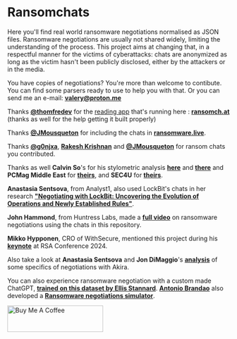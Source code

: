 # Ransomchats
Here you'll find real world ransomware negotiations normalised as JSON files. 
Ransomware negotiations are usually not shared widely, limiting the understanding of the process. 
This project aims at changing that, in a respectful manner for the victims of cyberattacks: chats are anonymized as long as the victim hasn't been publicly disclosed, either by the attackers or in the media. 

You have copies of negotiations? 
You're more than welcome to contibute. 
You can find some parsers ready to use to help you with that. Or you can send me an e-mail: **valery@proton.me**

Thanks **[@thomfredev](https://twitter.com/thomfredev)** for the [reading app](https://github.com/thomfre/ransomchats-viewer) that's running here : **[ransomch.at](https://ransomch.at/)**
(thanks as well for the help getting it built properly)

Thanks **[@JMousqueton](https://github.com/JMousqueton/ransomware.live)** for including the chats in **[ransomware.live](https://www.ransomware.live/#/negotiations)**.

Thanks **[@g0njxa](https://github.com/g0njxa)**, **[Rakesh Krishnan](https://theravenfile.com)** and **[@JMousqueton](https://github.com/JMousqueton/ransomware.live)** for ransom chats you contributed.

Thanks as well **Calvin So**'s for his stylometric analysis **[here](https://medium.com/@callyso0414/tracing-ransomware-threat-actors-through-stylometric-analysis-and-chat-log-examination-23f0f84abba8)** and **[there](https://medium.com/@callyso0414/tracing-ransomware-threat-actors-through-stylometric-analysis-and-chat-log-examination-part-2-2928cf497e5a)** and **PCMag Middle East** for **[theirs](https://me.pcmag.com/en/ransomware-protection/18858/haggling-with-hackers-surprising-lessons-from-50-negotiations-with-ransomware-gangs)**, and **SEC4U** for **[theirs](https://www.neteye-blog.com/2023/09/ransomware-negotiation-dos-and-donts/)**. 

**Anastasia Sentsova**, from Analyst1, also used LockBit's chats in her research **["Negotiating with LockBit: Uncovering the Evolution of Operations and Newly Established Rules"](https://analyst1.com/blog-negotiating-with-lockbit-uncovering-the-evolution-of-operations-and-newly-established-rules/)**.

**John Hammond**, from Huntress Labs, made a **[full video](https://www.youtube.com/watch?v=Yj28OEeDDzk)** on ransomware negotiations using the chats in this repository.

**Mikko Hypponen**, CRO of WithSecure, mentioned this project during his **[keynote](https://www.youtube.com/watch?v=Ap8gWBNQ24g)** at RSA Conference 2024.

Also take a look at **Anastasia Sentsova** and **Jon DiMaggio**'s **[analysis](https://analyst1.com/ransomware-extortion-activity-in-2024-a-year-in-review/)** of some specifics of negotiations with Akira.

You can also experience ransomware negotiation with a custom made ChatGPT, **[trained on this dataset by Ellis Stannard](https://ellisstannard.medium.com/ransomchatgpt-ransomware-negotiation-simulator-ee8cab041b53)**. **[Antonio Brandao](https://www.linkedin.com/feed/update/urn:li:activity:7282123358224195586/)** also developed a **[Ransomware negotiations simulator](https://github.com/toniall/ransomchat)**.

<a href="https://www.buymeacoffee.com/casualtek" target="_blank"><img src="https://cdn.buymeacoffee.com/buttons/v2/default-yellow.png" alt="Buy Me A Coffee" style="height: 60px !important;width: 217px !important;" ></a>

